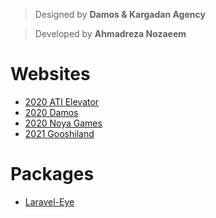 > Designed by **Damos & Kargadan Agency**

> Developed by **Ahmadreza Nozaeem**

# Websites
- [2020 ATI Elevator](https://ami-hp.github.io/ati.elevator/)
- [2020 Damos](https://ami-hp.github.io/damos/)
- [2020 Noya Games](https://ami-hp.github.io/noya-games/)
- [2021 Gooshiland](https://ami-hp.github.io/gooshiland/) 

# Packages
- [Laravel-Eye](https://github.com/ami-hp/laravel-eye)
